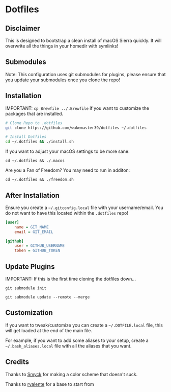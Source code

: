 # Dotfiles

## Disclaimer

This is designed to bootstrap a clean install of macOS Sierra quickly.
It will overwrite all the things in your homedir with symlinks!

## Submodules

Note: This configuration uses git submodules for plugins, please ensure that you update your submodules once you clone the repo!

## Installation

IMPORTANT: `cp Brewfile ../.Brewfile` if you want to customize the packages that are installed.

``` bash
# Clone Repo to .dotfiles
git clone https://github.com/wakemaster39/dotfiles ~/.dotfiles

# Install Dotfiles
cd ~/.dotfiles && ./install.sh
```

If you want to adjust your macOS settings to be more sane:
```
cd ~/.dotfiles && ./.macos
```

Are you a Fan of Freedom? You may need to run in additon:
```
cd ~/.dotfiles && ./freedom.sh
```

## After Installation

Ensure you create a `~/.gitconfig.local` file with your username/email.
You do not want to have this located within the `.dotfiles` repo!

``` ini
[user]
	name = GIT_NAME
	email = GIT_EMAIL

[github]
	user = GITHUB_USERNAME
	token = GITHUB_TOKEN
```

## Update Plugins

IMPORTANT: If this is the first time cloning the dotfiles down...

```
git submodule init
```

```
git submodule update --remote --merge
```

## Customization

If you want to tweak/customize you can create a `~/.DOTFILE.local` file, this will get loaded at the end of the main file.

For example, if you want to add some aliases to your setup, create a `~/.bash_aliases.local` file with all the aliases that you want.


## Credits

Thanks to [Smyck](http://color.smyck.org) for making a color scheme that doesn't suck.

Thanks to [rvalente](https://github.com/rvalente/dotfiles/blob/master/README.md) for a base to start from
